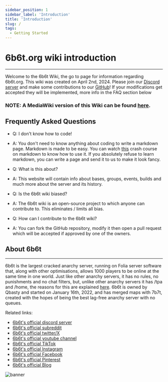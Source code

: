 ```yaml
---
sidebar_position: 1
sidebar_label: 'Introduction'
title: 'Introduction'
slug: /
tags:
  - Getting Started
---
```


# 6b6t.org wiki introduction
---
Welcome to the 6b6t Wiki, the go to page for information regarding 6b6t.org. This wiki was created on April 2nd, 2024. Please join our [Discord server](https://discord.gg/Em4AAcjXvD) and make some contributions to our [GitHub](https://github.com/therealrealguy/6b6twiki/)! If your modifications get accepted they will be implemented, more info in the FAQ section below

### NOTE: A MediaWiki version of this Wiki can be found [here](http://uk1.plutonodes.com:25009/index.php).

## Frequently Asked Questions


* Q: I don't know how to code!
* A: You don't need to know anything about coding to write a markdown page. Markdown is made to be easy. You can watch [this](https://youtu.be/_PPWWRV6gbA?t=25) crash course on markdown to know how to use it. If you absolutely refuse to learn markdown, you can write a page and send it to us to make it look fancy.

* Q: What is this about?
* A: This website will contain info about bases, groups, events, builds and much more about the server and its history.

* Q: Is the 6b6t wiki biased?
* A: The 6b6t wiki is an open-source project to which anyone can contribute to. This eliminates / limits all bias.

* Q: How can I contribute to the 6b6t wiki?
* A: You can fork the GitHub repository, modify it then open a pull request which will be accepted if approved by one of the owners.

## About 6b6t
---
6b6t is the largest cracked anarchy server, running on Folia server software that, along with other optimisations, allows 1000 players to be online at the same time in one world. Just like other anarchy servers, it has no rules, no punishments and no chat filters, but, unlike other anarchy servers it has /tpa and /home, the reasons for this are explained [here](https://www.6b6t.org/en/blog/minecraft-anarchy-server-tpa-home). 6b6t is owned by Qbasty and started on January 16th, 2022, and has merged maps with 7b7t, created with the hopes of being the best lag-free anarchy server with no queues.

Related links:
* [6b6t's official discord server](https://discord.gg/6b6t)
* [6b6t's official subreddit](https://www.reddit.com/r/6b6t/)
* [6b6t's official twitter/X](https://twitter.com/6b6tAnarchy)
* [6b6t's official youtube channel](https://www.youtube.com/c/6b6tanarchy)
* [6b6t's official TikTok](https://www.tiktok.com/@6b6tanarchy)
* [6b6t's official Instagram](https://www.instagram.com/6b6tanarchy/)
* [6b6t's official Facebook](https://www.facebook.com/6b6tAnarchy)
* [6b6t's official Pinterest](https://www.pinterest.com/6b6tanarchy)
* [6b6t's official Blog](https://www.6b6t.org/en/blog)

![banner](../static/img/icons/banner.avif)
